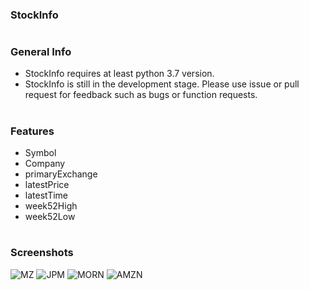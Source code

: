 ### StockInfo
#
### General Info
- StockInfo requires at least python 3.7 version.
- StockInfo is still in the development stage. Please use issue or pull request for feedback such as bugs or function requests.
#
### Features

- Symbol
- Company
- primaryExchange
- latestPrice
- latestTime
- week52High
- week52Low 
#
### Screenshots 
![MZ](https://github.com/Hyowon-Cho/StockInfo/assets/63900561/fa8f0f7b-3d32-4d6c-b3ec-75d84679b44a)
![JPM](https://github.com/Hyowon-Cho/StockInfo/assets/63900561/08490658-a4e6-4641-9a6c-5a4c93733773)
![MORN](https://github.com/Hyowon-Cho/StockInfo/assets/63900561/7da165da-8451-419c-bc53-5427001865f9)
![AMZN](https://github.com/Hyowon-Cho/StockInfo/assets/63900561/b666ec86-2541-4232-a0b3-ad218f88313c)
